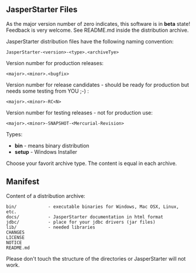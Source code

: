 JasperStarter Files
--------------------

As the major version number of zero indicates, this software is in **beta**
state!
Feedback is very welcome. See README.md inside the distribution archive.

JasperStarter distribution files have the following naming convention:

    JasperStarter-<version>-<type>.<archiveTye>

Version number for production releases:

    <major>.<minor>.<bugfix>

Version number for release candidates - should be ready for production but needs
some testing from YOU ;-) :

    <major>.<minor>-RC<N>

Version number for testing releases - not for production use:

    <major>.<minor>-SNAPSHOT-<Mercurial-Revision>

Types:

  * **bin** - means binary distribution
  * **setup** - Windows Installer

Choose your favorit archive type. The content is equal in each archive.

Manifest
---------

Content of a distribution archive:

    bin/            - executable binaries for Windows, Mac OSX, Linux, etc.
    docs/           - JasperStarter documentation in html format
    jdbc/           - place for your jdbc drivers (jar files)
    lib/            - needed libraries
    CHANGES
    LICENSE
    NOTICE
    README.md

Please don't touch the structure of the directories or JasperStarter will not
work.
